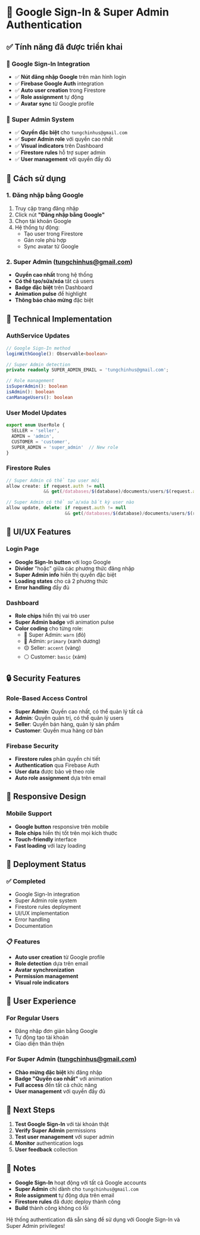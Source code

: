 # 🔐 Google Sign-In & Super Admin Authentication

## ✅ Tính năng đã được triển khai

### 🚀 **Google Sign-In Integration**
- ✅ **Nút đăng nhập Google** trên màn hình login
- ✅ **Firebase Google Auth** integration
- ✅ **Auto user creation** trong Firestore
- ✅ **Role assignment** tự động
- ✅ **Avatar sync** từ Google profile

### 👑 **Super Admin System**
- ✅ **Quyền đặc biệt** cho `tungchinhus@gmail.com`
- ✅ **Super Admin role** với quyền cao nhất
- ✅ **Visual indicators** trên Dashboard
- ✅ **Firestore rules** hỗ trợ super admin
- ✅ **User management** với quyền đầy đủ

## 🎯 **Cách sử dụng**

### **1. Đăng nhập bằng Google**
1. Truy cập trang đăng nhập
2. Click nút **"Đăng nhập bằng Google"**
3. Chọn tài khoản Google
4. Hệ thống tự động:
   - Tạo user trong Firestore
   - Gán role phù hợp
   - Sync avatar từ Google

### **2. Super Admin (tungchinhus@gmail.com)**
- **Quyền cao nhất** trong hệ thống
- **Có thể tạo/sửa/xóa** tất cả users
- **Badge đặc biệt** trên Dashboard
- **Animation pulse** để highlight
- **Thông báo chào mừng** đặc biệt

## 🔧 **Technical Implementation**

### **AuthService Updates**
```typescript
// Google Sign-In method
loginWithGoogle(): Observable<boolean>

// Super Admin detection
private readonly SUPER_ADMIN_EMAIL = 'tungchinhus@gmail.com';

// Role management
isSuperAdmin(): boolean
isAdmin(): boolean
canManageUsers(): boolean
```

### **User Model Updates**
```typescript
export enum UserRole {
  SELLER = 'seller',
  ADMIN = 'admin',
  CUSTOMER = 'customer',
  SUPER_ADMIN = 'super_admin'  // New role
}
```

### **Firestore Rules**
```javascript
// Super Admin có thể tạo user mới
allow create: if request.auth != null 
              && get(/databases/$(database)/documents/users/$(request.auth.uid)).data.role == "super_admin";

// Super Admin có thể sửa/xóa bất kỳ user nào
allow update, delete: if request.auth != null 
                      && get(/databases/$(database)/documents/users/$(request.auth.uid)).data.role == "super_admin";
```

## 🎨 **UI/UX Features**

### **Login Page**
- **Google Sign-In button** với logo Google
- **Divider** "hoặc" giữa các phương thức đăng nhập
- **Super Admin info** hiển thị quyền đặc biệt
- **Loading states** cho cả 2 phương thức
- **Error handling** đầy đủ

### **Dashboard**
- **Role chips** hiển thị vai trò user
- **Super Admin badge** với animation pulse
- **Color coding** cho từng role:
  - 🔴 Super Admin: `warn` (đỏ)
  - 🔵 Admin: `primary` (xanh dương)
  - 🟡 Seller: `accent` (vàng)
  - ⚪ Customer: `basic` (xám)

## 🔒 **Security Features**

### **Role-Based Access Control**
- **Super Admin**: Quyền cao nhất, có thể quản lý tất cả
- **Admin**: Quyền quản trị, có thể quản lý users
- **Seller**: Quyền bán hàng, quản lý sản phẩm
- **Customer**: Quyền mua hàng cơ bản

### **Firebase Security**
- **Firestore rules** phân quyền chi tiết
- **Authentication** qua Firebase Auth
- **User data** được bảo vệ theo role
- **Auto role assignment** dựa trên email

## 📱 **Responsive Design**

### **Mobile Support**
- **Google button** responsive trên mobile
- **Role chips** hiển thị tốt trên mọi kích thước
- **Touch-friendly** interface
- **Fast loading** với lazy loading

## 🚀 **Deployment Status**

### **✅ Completed**
- Google Sign-In integration
- Super Admin role system
- Firestore rules deployment
- UI/UX implementation
- Error handling
- Documentation

### **📋 Features**
- **Auto user creation** từ Google profile
- **Role detection** dựa trên email
- **Avatar synchronization**
- **Permission management**
- **Visual role indicators**

## 🎯 **User Experience**

### **For Regular Users**
- Đăng nhập đơn giản bằng Google
- Tự động tạo tài khoản
- Giao diện thân thiện

### **For Super Admin (tungchinhus@gmail.com)**
- **Chào mừng đặc biệt** khi đăng nhập
- **Badge "Quyền cao nhất"** với animation
- **Full access** đến tất cả chức năng
- **User management** với quyền đầy đủ

## 🔄 **Next Steps**

1. **Test Google Sign-In** với tài khoản thật
2. **Verify Super Admin** permissions
3. **Test user management** với super admin
4. **Monitor** authentication logs
5. **User feedback** collection

## 📝 **Notes**

- **Google Sign-In** hoạt động với tất cả Google accounts
- **Super Admin** chỉ dành cho `tungchinhus@gmail.com`
- **Role assignment** tự động dựa trên email
- **Firestore rules** đã được deploy thành công
- **Build** thành công không có lỗi

Hệ thống authentication đã sẵn sàng để sử dụng với Google Sign-In và Super Admin privileges!
